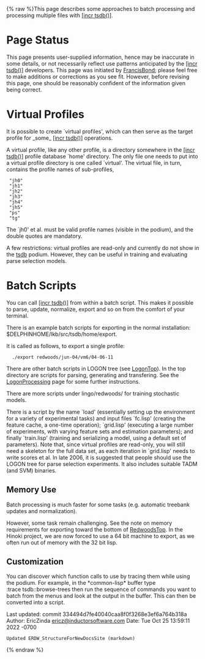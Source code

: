 {% raw %}This page describes some approaches to batch processing and processing
multiple files with [\[incr tsdb()\]](http://www.delph-in.net/itsdb).

# Page Status

This page presents user-supplied information, hence may be inaccurate in
some details, or not necessarily reflect use patterns anticipated by the
[\[incr tsdb()\]](http://www.delph-in.net/itsdb) developers. This page
was initiated by [FrancisBond](../FrancisBond); please feel free to make
additions or corrections as you see fit. However, before revising this
page, one should be reasonably confident of the information given being
correct.

# Virtual Profiles

It is possible to create \`virtual profiles', which can then serve as
the target profile for \_some\_ [\[incr
tsdb()\]](http://www.delph-in.net/itsdb) operations.

A virtual profile, like any other profile, is a directory somewhere in
the [\[incr tsdb()\]](http://www.delph-in.net/itsdb) profile database
\`home' directory. The only file one needs to put into a virtual profile
directory is one called \`virtual'. The virtual file, in turn, contains
the profile names of sub-profiles,

     "jh0"
     "jh1"
     "jh2"
     "jh3"
     "jh4"
     "jh5"
     "ps"
     "tg"

The \`jh0' et al. must be valid profile names (visible in the podium),
and the double quotes are mandatory.

A few restrictions: virtual profiles are read-only and currently do not
show in the [tsdb](/tsdb) podium. However, they can be useful in
training and evaluating parse selection models.

# Batch Scripts

You can call [\[incr tsdb()\]](http://www.delph-in.net/itsdb) from
within a batch script. This makes it possible to parse, update,
normalize, export and so on from the comfort of your terminal.

There is an example batch scripts for exporting in the normal
installation: $DELPHINHOME/lkb/src/tsdb/home/export.

It is called as follows, to export a single profile:

      ./export redwoods/jun-04/vm6/04-06-11

There are other batch scripts in LOGON tree (see [LogonTop](../LogonTop)).
In the top directory are scripts for parsing, generating and
transfering. See the [LogonProcessing](../LogonProcessing) page for some
further instructions.

There are more scripts under lingo/redwoods/ for training stochastic
models.

There is a script by the name \`load' (essentially setting up the
environment for a variety of experimental tasks) and input files
\`fc.lisp' (creating the feature cache, a one-time operation);
\`grid.lisp' (executing a large number of experiments, with varying
feature sets and estimation parameters); and finally \`train.lisp'
(training and serializing a model, using a default set of parameters).
Note that, since virtual profiles are read-only, you will still need a
skeleton for the full data set, as each iteration in \`grid.lisp' needs
to write scores et al. In late 2006, it is suggested that people should
use the LOGON tree for parse selection experiments. It also includes
suitable TADM (and SVM) binaries.

## Memory Use

Batch processing is much faster for some tasks (e.g. automatic treebank
updates and normalization).

However, some task remain challenging. See the note on memory
requirements for exporting toward the bottom of
[RedwoodsTop](https://blog.inductorsoftware.com/docsproto/garage/RedwoodsTop). In the Hinoki project, we are now forced to
use a 64 bit machine to export, as we often run out of memory with the
32 bit lisp.

## Customization

You can discover which function calls to use by tracing them while using
the podium. For example, in the \*common-lisp\* buffer type
:trace tsdb::browse-trees then run the sequence of commands you want to
batch from the menus and look at the output in the buffer. This can then
be converted into a script.

Last updated: commit 334494d7fe40040caa8f0f3268e3ef6a764b318a
Author: EricZinda <ericz@inductorsoftware.com>
Date:   Tue Oct 25 13:59:11 2022 -0700

    Updated ERDW_StructureForNewDocsSite (markdown)
{% endraw %}